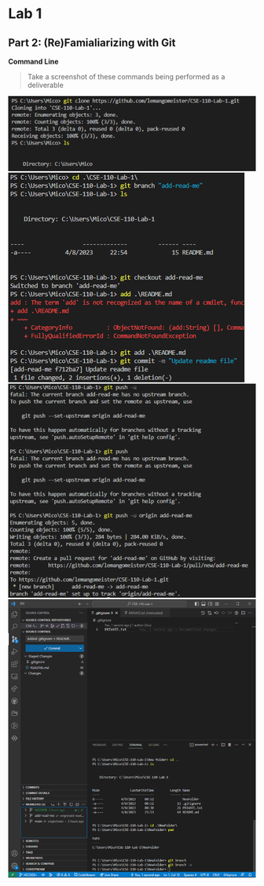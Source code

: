 # Lab 1
## Part 2: (Re)Famialiarizing with Git 
**Command Line**
> Take a screenshot of these commands being performed as a deliverable 

![image](image.png)
![image2](image2.png)
![image3](image3.png)
![image4](image4.png)